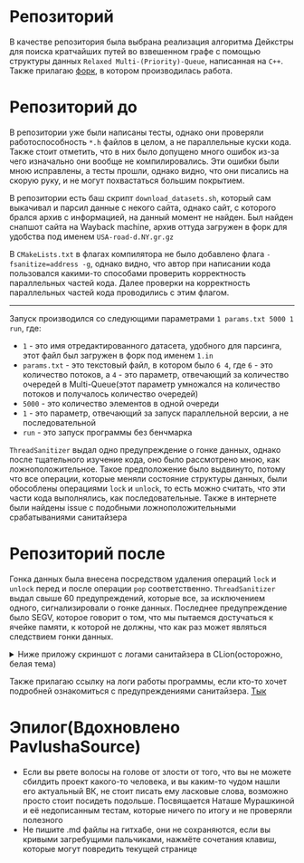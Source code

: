 # Репозиторий

В качестве репозитория была выбрана реализация алгоритма Дейкстры для поиска кратчайших путей во взвешенном графе с помощью структуры
данных `Relaxed Multi-(Priority)-Queue`, написанная на `C++`. 
Также прилагаю [форк](https://github.com/LeonidElkin/parallel-programming-2-task), в котором производилась работа.

# Репозиторий до

В репозитории уже были написаны тесты, однако они проверяли работоспособность `*.h` файлов в целом, а не параллельные куски кода. Также стоит отметить, что в них было допущено много ошибок из-за чего изначально
они вообще не компилировались. Эти ошибки были мною исправлены, а тесты прошли, однако видно, что они писались на скорую руку, и не могут похвастаться большим покрытием.

В репозитории есть баш скрипт `download_datasets.sh`, который сам выкачивал и парсил данные с некого сайта, однако сайт, с которого брался архив с информацией, на данный момент не найден. Был найден снапшот сайта на Wayback 
machine, архив оттуда загружен в форк для удобства под именем `USA-road-d.NY.gr.gz`

В `CMakeLists.txt` в флагах компилятора не было добавлено флага `-fsanitize=address -g`, однако видно, что автор при написании кода пользовался какими-то способами проверить корректность параллельных частей кода.
Далее проверки на корректность параллельных частей кода проводились с этим флагом.

---

Запуск производился со следующими параметрами `1 params.txt 5000 1 run`, где:
- `1` - это имя отредактированного датасета, удобного для парсинга, этот файл был загружен в форк под именем `1.in`
- `params.txt` - это текстовый файл, в котором было `6 4`, где `6` - это количество потоков, а `4` - это параметр, отвечающий за количество очередей в Multi-Queue(этот параметр умножался на количество потоков и получалось количество очередей)
- `5000` - это количество элементов в одной очереди
- `1` - это параметр, отвечающий за запуск параллельной версии, а не последовательной
- `run` - это запуск программы без бенчмарка

`ThreadSanitizer` выдал одно предупреждение о гонке данных, однако после тщательного изучение кода, оно было рассмотрено мною, как ложноположительное. Такое предположение было выдвинуто, потому что все 
операции, которые меняли состояние структуры данных, были обособлены операциями `lock` и `unlock`, то есть можно считать, что эти части кода выполнялись, как последовательные. Также в интернете были найдены
issue с подобными ложноположительными срабатываниями санитайзера

# Репозиторий после

Гонка данных была внесена посредством удаления операций `lock` и `unlock` перед и после операции `pop` соответственно. `ThreadSanitizer` выдал свыше 60 предупреждений, которые все, за исключением одного, 
сигнализировали о гонке данных. Последнее предупреждение было SEGV, которое говорит о том, что мы пытаемся достучаться к ячейке памяти, к которой не должны, что как раз может являться следствием гонки данных.

<details>
  <summary> Ниже приложу скриншот с логами санитайзера в CLion(осторожно, белая тема) </summary>

  ![image](https://github.com/LeonidElkin/Parallel-programming/assets/113133848/700c093d-c3f1-4ad4-b77a-c7a05f7b7c5f)

</details>

Также прилагаю ссылку на логи работы программы, если кто-то хочет подробней ознакомиться с предупреждениями санитайзера. [Тык](log.txt)

# Эпилог(Вдохновлено PavlushaSource)

* Если вы рвете волосы на голове от злости от того, что вы не можете сбилдить проект какого-то человека, и вы каким-то чудом нашли его актуальный ВК, не стоит писать ему ласковые слова, возможно просто стоит посидеть подольше. Посвящается Наташе Мурашкиной и её недописанным тестам, которые ничего по итогу и не проверяли полезного
* Не пишите .md файлы на гитхабе, они не сохраняются, если вы кривыми загребущими пальчиками, нажмёте сочетания клавиш, которые могут повредить текущей странице
